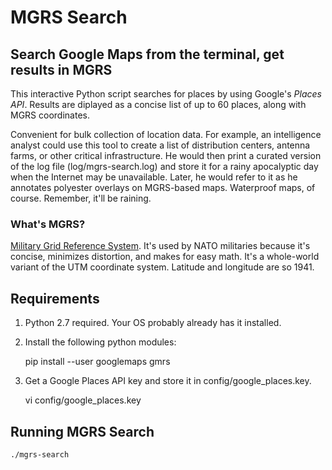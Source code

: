# MGRS Search

## Search Google Maps from the terminal, get results in MGRS

This interactive Python script searches for places by using Google's _Places
API_.  Results are diplayed as a concise list of up to 60 places, along with
MGRS coordinates.

Convenient for bulk collection of location data. For example, an intelligence
analyst could use this tool to create a list of distribution centers, antenna
farms, or other critical infrastructure. He would then print a curated version
of the log file (log/mgrs-search.log) and store it for a rainy apocalyptic day
when the Internet may be unavailable. Later, he would refer to it as he
annotates polyester overlays on MGRS-based maps. Waterproof maps, of course.
Remember, it'll be raining.

### What's MGRS?

[Military Grid Reference
System](https://en.wikipedia.org/wiki/Military_Grid_Reference_System).  It's
used by NATO militaries because it's concise, minimizes distortion, and makes
for easy math. It's a whole-world variant of the UTM coordinate system.
Latitude and longitude are so 1941.

## Requirements

1. Python 2.7 required. Your OS probably already has it installed.

2. Install the following python modules:

    pip install --user googlemaps gmrs

3. Get a Google Places API key and store it in config/google_places.key.

    vi config/google_places.key

## Running MGRS Search

    ./mgrs-search

